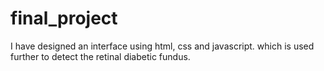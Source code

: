 # final_project
I have designed an interface  using html, css and javascript. which is used further to detect the retinal diabetic fundus.
